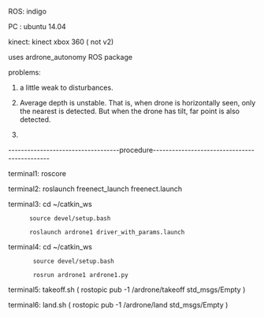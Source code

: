 
ROS: indigo

PC : ubuntu 14.04

kinect: kinect xbox 360 ( not v2)

uses ardrone_autonomy ROS package

problems:

1. a little weak to disturbances.

2. Average depth is unstable. That is, when drone is horizontally seen, only the nearest is detected. But when the drone has tilt, far point is also detected. 

3. 

-----------------------------------procedure---------------------------------------------

terminal1: roscore

terminal2: roslaunch freenect_launch freenect.launch

terminal3: cd ~/catkin_ws 

          source devel/setup.bash

          roslaunch ardrone1 driver_with_params.launch
   
terminal4: cd ~/catkin_ws

           source devel/setup.bash

           rosrun ardrone1 ardrone1.py

terminal5: takeoff.sh ( rostopic pub -1 /ardrone/takeoff std_msgs/Empty )

terminal6: land.sh ( rostopic pub -1 /ardrone/land std_msgs/Empty )  

